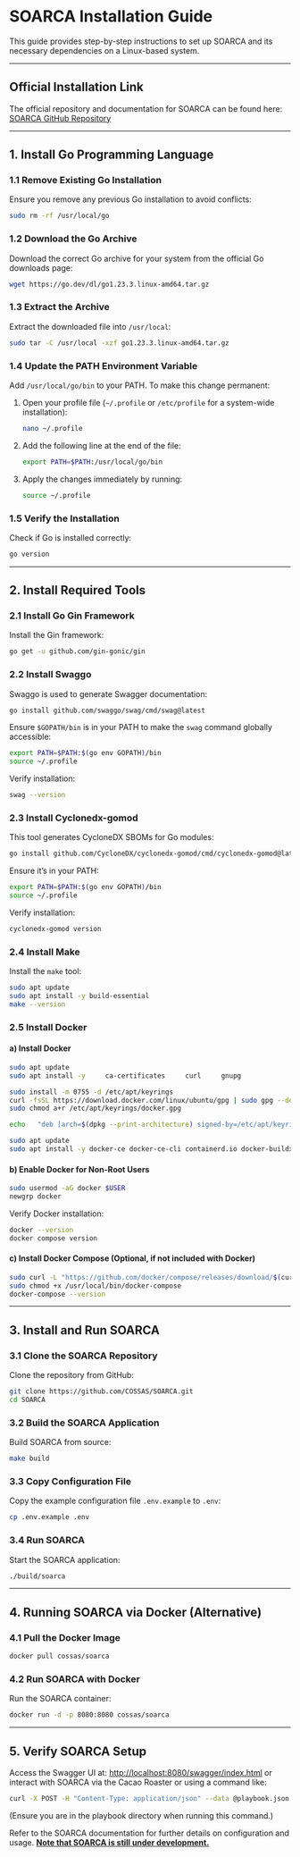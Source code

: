 
# SOARCA Installation Guide

This guide provides step-by-step instructions to set up SOARCA and its necessary dependencies on a Linux-based system.

---

## Official Installation Link

The official repository and documentation for SOARCA can be found here: [SOARCA GitHub Repository](https://github.com/COSSAS/SOARCA)

---

## **1. Install Go Programming Language**

### **1.1 Remove Existing Go Installation**
Ensure you remove any previous Go installation to avoid conflicts:
```bash
sudo rm -rf /usr/local/go
```

### **1.2 Download the Go Archive**
Download the correct Go archive for your system from the official Go downloads page:
```bash
wget https://go.dev/dl/go1.23.3.linux-amd64.tar.gz
```

### **1.3 Extract the Archive**
Extract the downloaded file into `/usr/local`:
```bash
sudo tar -C /usr/local -xzf go1.23.3.linux-amd64.tar.gz
```

### **1.4 Update the PATH Environment Variable**
Add `/usr/local/go/bin` to your PATH. To make this change permanent:
1. Open your profile file (`~/.profile` or `/etc/profile` for a system-wide installation):
   ```bash
   nano ~/.profile
   ```
2. Add the following line at the end of the file:
   ```bash
   export PATH=$PATH:/usr/local/go/bin
   ```
3. Apply the changes immediately by running:
   ```bash
   source ~/.profile
   ```

### **1.5 Verify the Installation**
Check if Go is installed correctly:
```bash
go version
```

---

## **2. Install Required Tools**

### **2.1 Install Go Gin Framework**
Install the Gin framework:
```bash
go get -u github.com/gin-gonic/gin
```

### **2.2 Install Swaggo**
Swaggo is used to generate Swagger documentation:
```bash
go install github.com/swaggo/swag/cmd/swag@latest
```
Ensure `$GOPATH/bin` is in your PATH to make the `swag` command globally accessible:
```bash
export PATH=$PATH:$(go env GOPATH)/bin
source ~/.profile
```
Verify installation:
```bash
swag --version
```

### **2.3 Install Cyclonedx-gomod**
This tool generates CycloneDX SBOMs for Go modules:
```bash
go install github.com/CycloneDX/cyclonedx-gomod/cmd/cyclonedx-gomod@latest
```
Ensure it’s in your PATH:
```bash
export PATH=$PATH:$(go env GOPATH)/bin
source ~/.profile
```
Verify installation:
```bash
cyclonedx-gomod version
```

### **2.4 Install Make**
Install the `make` tool:
```bash
sudo apt update
sudo apt install -y build-essential
make --version
```

### **2.5 Install Docker**

#### **a) Install Docker**
```bash
sudo apt update
sudo apt install -y     ca-certificates     curl     gnupg

sudo install -m 0755 -d /etc/apt/keyrings
curl -fsSL https://download.docker.com/linux/ubuntu/gpg | sudo gpg --dearmor -o /etc/apt/keyrings/docker.gpg
sudo chmod a+r /etc/apt/keyrings/docker.gpg

echo   "deb [arch=$(dpkg --print-architecture) signed-by=/etc/apt/keyrings/docker.gpg] https://download.docker.com/linux/ubuntu   $(lsb_release -cs) stable" | sudo tee /etc/apt/sources.list.d/docker.list > /dev/null

sudo apt update
sudo apt install -y docker-ce docker-ce-cli containerd.io docker-buildx-plugin docker-compose-plugin
```

#### **b) Enable Docker for Non-Root Users**
```bash
sudo usermod -aG docker $USER
newgrp docker
```
Verify Docker installation:
```bash
docker --version
docker compose version
```

#### **c) Install Docker Compose (Optional, if not included with Docker)**
```bash
sudo curl -L "https://github.com/docker/compose/releases/download/$(curl -s https://api.github.com/repos/docker/compose/releases/latest | grep -oP '(?<=tag_name": ")[^"]*')/docker-compose-$(uname -s)-$(uname -m)" -o /usr/local/bin/docker-compose
sudo chmod +x /usr/local/bin/docker-compose
docker-compose --version
```

---

## **3. Install and Run SOARCA**

### **3.1 Clone the SOARCA Repository**
Clone the repository from GitHub:
```bash
git clone https://github.com/COSSAS/SOARCA.git
cd SOARCA
```

### **3.2 Build the SOARCA Application**
Build SOARCA from source:
```bash
make build
```

### **3.3 Copy Configuration File**
Copy the example configuration file `.env.example` to `.env`:
```bash
cp .env.example .env
```

### **3.4 Run SOARCA**
Start the SOARCA application:
```bash
./build/soarca
```

---

## **4. Running SOARCA via Docker (Alternative)**

### **4.1 Pull the Docker Image**
```bash
docker pull cossas/soarca
```

### **4.2 Run SOARCA with Docker**
Run the SOARCA container:
```bash
docker run -d -p 8080:8080 cossas/soarca
```

---

## **5. Verify SOARCA Setup**

Access the Swagger UI at: [http://localhost:8080/swagger/index.html](http://localhost:8080/swagger/index.html) or interact with SOARCA via the Cacao Roaster or using a command like:

```bash
curl -X POST -H "Content-Type: application/json" --data @playbook.json http://localhost:8080/trigger/playbook
```
(Ensure you are in the playbook directory when running this command.)

Refer to the SOARCA documentation for further details on configuration and usage. **<u>Note that SOARCA is still under development.</u>**
